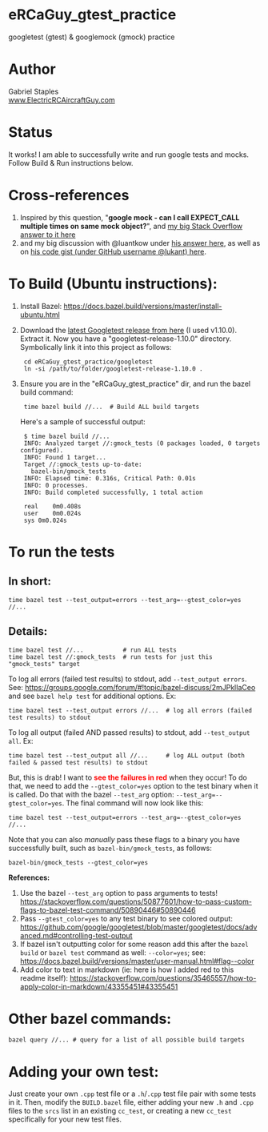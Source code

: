 # eRCaGuy_gtest_practice
googletest (gtest) & googlemock (gmock) practice

# Author
Gabriel Staples  
www.ElectricRCAircraftGuy.com

# Status
It works! I am able to successfully write and run google tests and mocks. Follow Build & Run instructions below.  

# Cross-references
1. Inspired by this question, "**google mock - can I call EXPECT_CALL multiple times on same mock object?**", and [my big Stack Overflow answer to it here](https://stackoverflow.com/questions/44034633/google-mock-can-i-call-expect-call-multiple-times-on-same-mock-object/60905880#60905880)
1. and my big discussion with @luantkow under [his answer here](https://stackoverflow.com/questions/44034633/google-mock-can-i-call-expect-call-multiple-times-on-same-mock-object/44035118#44035118), as well as on [his code gist (under GitHub username @lukant) here](https://gist.github.com/lukant/376df8c49a3aba8179879fadcea77dea).

# To Build (Ubuntu instructions):
1. Install Bazel: https://docs.bazel.build/versions/master/install-ubuntu.html
1. Download the [latest Googletest release from here](https://github.com/google/googletest/releases) (I used v1.10.0). Extract it. Now you have a "googletest-release-1.10.0" directory. Symbolically link it into this project as follows:
    
        cd eRCaGuy_gtest_practice/googletest
        ln -si /path/to/folder/googletest-release-1.10.0 .

1. Ensure you are in the "eRCaGuy_gtest_practice" dir, and run the bazel build command:

        time bazel build //...  # Build ALL build targets

    Here's a sample of successful output:

        $ time bazel build //...
        INFO: Analyzed target //:gmock_tests (0 packages loaded, 0 targets configured).
        INFO: Found 1 target...
        Target //:gmock_tests up-to-date:
          bazel-bin/gmock_tests
        INFO: Elapsed time: 0.316s, Critical Path: 0.01s
        INFO: 0 processes.
        INFO: Build completed successfully, 1 total action

        real    0m0.408s
        user    0m0.024s
        sys 0m0.024s

# To run the tests

## In short:

    time bazel test --test_output=errors --test_arg=--gtest_color=yes //...    

## Details:

    time bazel test //...           # run ALL tests
    time bazel test //:gmock_tests  # run tests for just this "gmock_tests" target

To log all errors (failed test results) to stdout, add `--test_output errors`. See: https://groups.google.com/forum/#!topic/bazel-discuss/2mJPklIaCeo and see `bazel help test` for additional options. Ex:

    time bazel test --test_output errors //...  # log all errors (failed test results) to stdout 

To log all output (failed AND passed results) to stdout, add `--test_output all`. Ex:

    time bazel test --test_output all //...     # log ALL output (both failed & passed test results) to stdout 

But, this is drab! I want to <span style="color:red">**see the failures in red**</span> when they occur! To do that, we need to add the `--gtest_color=yes` option to the test binary when it is called. Do that with the bazel `--test_arg` option: `--test_arg=--gtest_color=yes`. The final command will now look like this:

    time bazel test --test_output=errors --test_arg=--gtest_color=yes //... 

Note that you can also *manually* pass these flags to a binary you have successfully built, such as `bazel-bin/gmock_tests`, as follows:

    bazel-bin/gmock_tests --gtest_color=yes

**References:**

1. Use the bazel `--test_arg` option to pass arguments to tests! https://stackoverflow.com/questions/50877601/how-to-pass-custom-flags-to-bazel-test-command/50890446#50890446
1. Pass `--gtest_color=yes` to any test binary to see colored output: https://github.com/google/googletest/blob/master/googletest/docs/advanced.md#controlling-test-output
1. If bazel isn't outputting color for some reason add this after the `bazel build` or `bazel test` command as well: `--color=yes`; see: https://docs.bazel.build/versions/master/user-manual.html#flag--color
1. Add color to text in markdown (ie: here is how I added red to this readme itself): https://stackoverflow.com/questions/35465557/how-to-apply-color-in-markdown/43355451#43355451

# Other bazel commands:

    bazel query //... # query for a list of all possible build targets 

# Adding your own test:

Just create your own `.cpp` test file or a `.h`/`.cpp` test file pair with some tests in it. Then, modify the `BUILD.bazel` file, either adding your new `.h` and `.cpp` files to the `srcs` list in an existing `cc_test`, or creating a new `cc_test` specifically for your new test files. 

